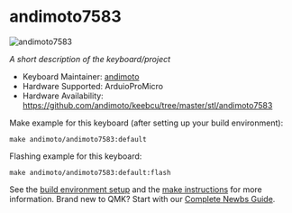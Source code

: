 # andimoto7583

![andimoto7583](https://imgur.com/CVgdmSO.png)

*A short description of the keyboard/project*

* Keyboard Maintainer: [andimoto](https://github.com/yourusername)
* Hardware Supported: ArduioProMicro
* Hardware Availability: https://github.com/andimoto/keebcu/tree/master/stl/andimoto7583

Make example for this keyboard (after setting up your build environment):

    make andimoto/andimoto7583:default

Flashing example for this keyboard:

    make andimoto/andimoto7583:default:flash

See the [build environment setup](https://docs.qmk.fm/#/getting_started_build_tools) and the [make instructions](https://docs.qmk.fm/#/getting_started_make_guide) for more information. Brand new to QMK? Start with our [Complete Newbs Guide](https://docs.qmk.fm/#/newbs).
